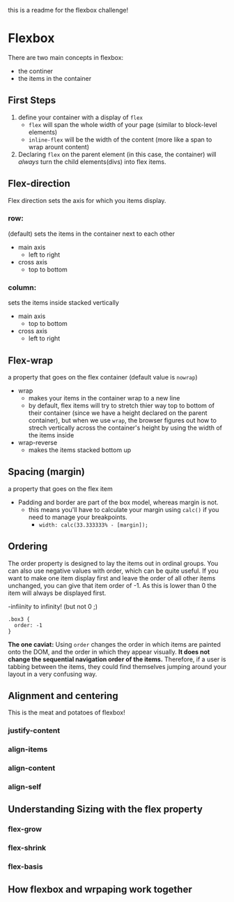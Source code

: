 this is a readme for the flexbox challenge!


# Flexbox

There are two main concepts in flexbox:
- the continer
- the items in the container


## First Steps
1. define your container with a display of `flex`
    - `flex` will span the whole width of your page (similar to block-level elements)
    - `inline-flex` will be the width of the content (more like a span to wrap arount content)
2. Declaring `flex` on the parent element (in this case, the container) will *always* turn the child elements(divs) into flex items.


## Flex-direction
Flex direction sets the axis for which you items display.
### row:
 (default) sets the items in the container next to each other
  - main axis
    - left to right
  - cross axis
    - top to bottom

### column:
sets the items inside stacked vertically
  - main axis
    - top to bottom
  - cross axis
    - left to right

## Flex-wrap
a property that goes on the flex container (default value is `nowrap`)
  - wrap
    - makes your items in the container wrap to a new line
    - by default, flex items will try to stretch thier way top to bottom of their container (since we have a height declared on the parent container), but when we use `wrap`, the browser figures out how to strech vertically across the container's height by using the width of the items inside
  - wrap-reverse
    - makes the items stacked bottom up


## Spacing (margin)
a property that goes on the flex item

- Padding and border are part of the box model, whereas margin is not.
    - this means you'll have to calculate your margin using `calc()` if you need to manage your breakpoints.
      - `width: calc(33.333333% - [margin]);`

## Ordering
The order property is designed to lay the items out in ordinal groups. You can also use negative values with order, which can be quite useful. If you want to make one item display first and leave the order of all other items unchanged, you can give that item order of -1. As this is lower than 0 the item will always be displayed first.

-infiinity to infinity! (but not 0 ;)

```
.box3 {
  order: -1
}
```

**The one caviat:** Using `order` changes the order in which items are painted onto the DOM, and the order in which they appear visually. **It does not change the sequential navigation order of the items.** Therefore, if a user is tabbing between the items, they could find themselves jumping around your layout in a very confusing way.

## Alignment and centering
This is the meat and potatoes of flexbox!

### justify-content

### align-items

### align-content

### align-self

## Understanding Sizing with the flex property

### flex-grow

### flex-shrink

### flex-basis

## How flexbox and wrpaping work together